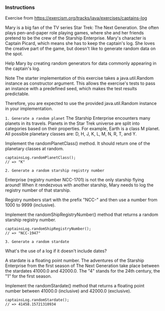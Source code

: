 ### Instructions
Exercise from https://exercism.org/tracks/java/exercises/captains-log

Mary is a big fan of the TV series Star Trek: The Next Generation. She often plays pen-and-paper role playing games, where she and her friends pretend to be the crew of the Starship Enterprise. Mary's character is Captain Picard, which means she has to keep the captain's log. She loves the creative part of the game, but doesn't like to generate random data on the spot.

Help Mary by creating random generators for data commonly appearing in the captain's log.

Note
The starter implementation of this exercise takes a java.util.Random instance as constructor argument. This allows the exercise's tests to pass an instance with a predefined seed, which makes the test results predictable.

Therefore, you are expected to use the provided java.util.Random instance in your implementation.

`1. Generate a random planet`
   The Starship Enterprise encounters many planets in its travels. Planets in the Star Trek universe are split into categories based on their properties. For example, Earth is a class M planet. All possible planetary classes are: D, H, J, K, L, M, N, R, T, and Y.

Implement the randomPlanetClass() method. It should return one of the planetary classes at random.
```
captainsLog.randomPlanetClass();
// => "K"
```
`2. Generate a random starship registry number`

Enterprise (registry number NCC-1701) is not the only starship flying around!
When it rendezvous with another starship, Mary needs to log the registry number of that starship.

Registry numbers start with the prefix "NCC-" and then use a number from 1000 to 9999 (inclusive).

Implement the randomShipRegistryNumber() method that returns a random starship registry number.
```
captainsLog.randomShipRegistryNumber();
// => "NCC-1947"
```
`3. Generate a random stardate`

What's the use of a log if it doesn't include dates?

A stardate is a floating point number. The adventures of the Starship Enterprise from the first season of The Next Generation take place between the stardates 41000.0 and 42000.0. 
The "4" stands for the 24th century, the "1" for the first season.

Implement the randomStardate() method that returns a floating point number between 41000.0 (inclusive) and 42000.0 (exclusive).
```
captainsLog.randomStardate();
// => 41458.15721310934
```
